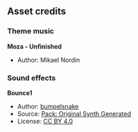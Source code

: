 ## Asset credits

### Theme music

**Moza - Unfinished**  
* Author: Mikael Nordin  

### Sound effects

**Bounce1**
* Author: [bumpelsnake](https://freesound.org/people/bumpelsnake/)
* Source: [Pack: Original Synth Generated](https://freesound.org/people/bumpelsnake/packs/25749/)
* License: [CC BY 4.0](https://creativecommons.org/licenses/by/4.0/)